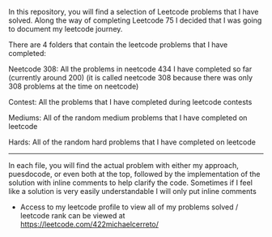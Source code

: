 In this repository, you will find a selection of Leetcode problems that I have solved. Along the way of completing Leetcode 75 I decided that I was going to document my leetcode journey. 

There are 4 folders that contain the leetcode problems that I have completed:

Neetcode 308: All the problems in neetcode 434 I have completed so far (currently around 200) (it is called neetcode 308 because there was only 308 problems at the time on neetcode)

Contest: All the problems that I have completed during leetcode contests

Mediums: All of the random medium problems that I have completed on leetcode

Hards: All of the random hard problems that I have completed on leetcode
_________________________________________________________________________________________________________________________________________________________

In each file, you will find the actual problem with either my approach, puesdocode, or even both at the top, followed by the implementation of the solution with inline comments to help clarify the code. Sometimes if I feel like a solution is very easily understandable I will only put inline comments


* Access to my leetcode profile to view all of my problems solved / leetcode rank can be viewed at https://leetcode.com/422michaelcerreto/ 

